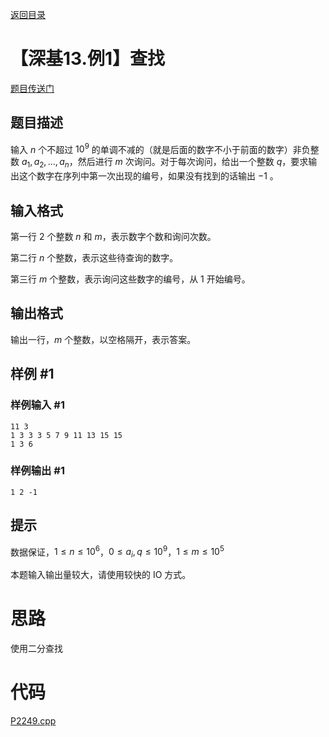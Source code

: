 [返回目录](../readme.md)
# 【深基13.例1】查找
[题目传送门](https://www.luogu.com.cn/problem/P2249)
## 题目描述

输入 $n$ 个不超过 $10^9$ 的单调不减的（就是后面的数字不小于前面的数字）非负整数 $a_1,a_2,\dots,a_{n}$，然后进行 $m$ 次询问。对于每次询问，给出一个整数 $q$，要求输出这个数字在序列中第一次出现的编号，如果没有找到的话输出 $-1$ 。

## 输入格式

第一行 $2$ 个整数 $n$ 和 $m$，表示数字个数和询问次数。

第二行 $n$ 个整数，表示这些待查询的数字。

第三行 $m$ 个整数，表示询问这些数字的编号，从 $1$ 开始编号。

## 输出格式

输出一行，$m$ 个整数，以空格隔开，表示答案。

## 样例 #1

### 样例输入 #1

```
11 3
1 3 3 3 5 7 9 11 13 15 15
1 3 6
```

### 样例输出 #1

```
1 2 -1
```

## 提示

数据保证，$1 \leq n \leq 10^6$，$0 \leq a_i,q \leq 10^9$，$1 \leq m \leq 10^5$

本题输入输出量较大，请使用较快的 IO 方式。

# 思路

使用二分查找

# 代码
[P2249.cpp](./code/P2249.cpp)
